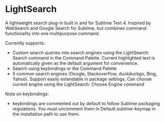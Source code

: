 # LightSearch
A lightweight search plug-in built in and for Sublime Text 4. Inspired by WebSearch and Google Search for Sublime, but combines command functionality into one multipurpose command.

Currently supports: 
- Custom search queries into search engines using the LightSearch: Search command in the Command Palette. Current highlighted text is automatically given as the default argument for convenience.
- Search using keybindings or the Command Palette
- 5 common search engines (Google, Stackoverflow, duckduckgo, Bing, Yahoo). Support easily extendable in package settings. Can choose current engine using the LightSearch: Choose Engine command

Note on keybindings:
- keybindings are commented out by default to follow Sublime packaging regulations. You must uncomment them in Default.sublime-keymap in the installation path to use them.
